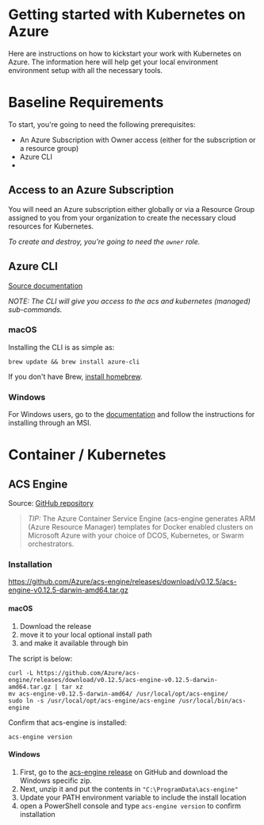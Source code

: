 

# Getting started with Kubernetes on Azure

Here are instructions on how to kickstart your work with Kubernetes on Azure. The information here will help get your local environment environment setup with all the necessary tools.

# Baseline Requirements

To start, you're going to need the following prerequisites:

* An Azure Subscription with Owner access (either for the subscription or a resource group)
* Azure CLI
* 

## Access to an Azure Subscription
You will need an Azure subscription either globally or via a Resource Group assigned to you from your organization to create the necessary cloud resources for Kubernetes.

_To create and destroy, you're going to need the `owner` role._

## Azure CLI

[Source documentation](https://docs.microsoft.com/en-us/cli/azure/install-azure-cli?view=azure-cli-latest)

_NOTE: The CLI will give you access to the acs and kubernetes (managed) sub-commands._

### macOS
Installing the CLI is as simple as:

```
brew update && brew install azure-cli
```

If you don't have Brew, [install homebrew](https://docs.brew.sh/Installation.html).

### Windows
For Windows users, go to the [documentation](https://docs.microsoft.com/en-us/cli/azure/install-azure-cli-windows?view=azure-cli-latest) and follow the instructions for installing through an MSI.

# Container / Kubernetes

## ACS Engine

Source: [GitHub repository](https://github.com/Azure/acs-engine) 

  > _TIP:_ The Azure Container Service Engine (acs-engine generates ARM (Azure Resource Manager) templates for Docker enabled clusters on Microsoft Azure with your choice of DCOS, Kubernetes, or Swarm orchestrators. 

### Installation

https://github.com/Azure/acs-engine/releases/download/v0.12.5/acs-engine-v0.12.5-darwin-amd64.tar.gz

#### macOS

1. Download the release
2. move it to your local optional install path
3. and make it available through bin

The script is below:

```
curl -L https://github.com/Azure/acs-engine/releases/download/v0.12.5/acs-engine-v0.12.5-darwin-amd64.tar.gz | tar xz
mv acs-engine-v0.12.5-darwin-amd64/ /usr/local/opt/acs-engine/
sudo ln -s /usr/local/opt/acs-engine/acs-engine /usr/local/bin/acs-engine
```

Confirm that acs-engine is installed:

```
acs-engine version
```

#### Windows

1. First, go to the [acs-engine release](https://github.com/Azure/acs-engine/releases) on GitHub and download the Windows specific zip.
2. Next, unzip it and put the contents in `"C:\ProgramData\acs-engine"`
3. Update your PATH environment variable to include the install location
4. open a PowerShell console and type `acs-engine version` to confirm installation
